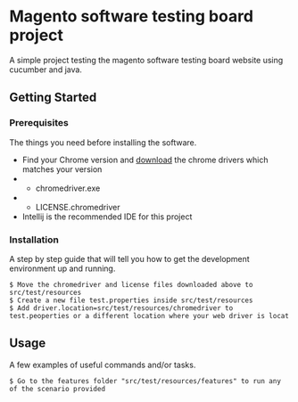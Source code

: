 # Magento software testing board project

A simple project testing the magento software testing board website using cucumber and java.

## Getting Started


### Prerequisites

The things you need before installing the software.

* Find your Chrome version and [download](https://googlechromelabs.github.io/chrome-for-testing/) the chrome drivers which matches your version
* * chromedriver.exe
* * LICENSE.chromedriver
* Intellij is the recommended IDE for this project

### Installation

A step by step guide that will tell you how to get the development environment up and running.

```
$ Move the chromedriver and license files downloaded above to src/test/resources
$ Create a new file test.properties inside src/test/resources
$ Add driver.location=src/test/resources/chromedriver to test.peoperties or a different location where your web driver is locat
```

## Usage

A few examples of useful commands and/or tasks.

```
$ Go to the features folder "src/test/resources/features" to run any of the scenario provided
```
